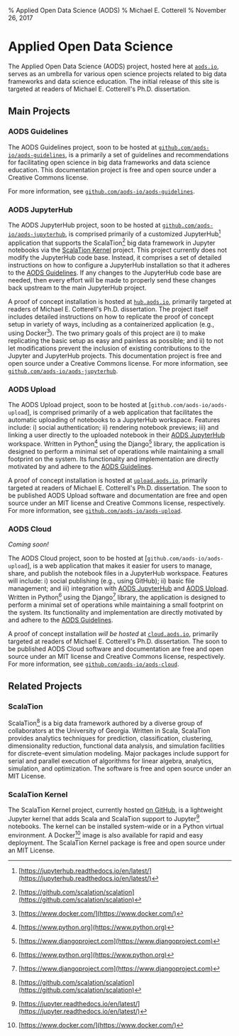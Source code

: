 % Applied Open Data Science (AODS)
% Michael E. Cotterell
% November 26, 2017

# Applied Open Data Science

The Applied Open Data Science (AODS) project, hosted here at [`aods.io`](http://aods.io/), serves as an umbrella for various open science projects related to big data frameworks and data science education.
The initial release of this site is targeted at readers of Michael E. Cotterell's Ph.D. dissertation.

## Main Projects

### AODS Guidelines

The AODS Guidelines project, soon to be hosted at [`github.com/aods-io/aods-guidelines`](#), is a primarily a set of guidelines and recommendations for facilitating open science in big data frameworks and data science education.
This documentation project is free and open source under a Creative Commons license.

For more information, see [`github.com/aods-io/aods-guidelines`](#).

### AODS JupyterHub

The AODS JupyterHub project, soon to be hosted at [`github.com/aods-io/aods-jupyterhub`](#), is comprised primarily of a customized JupyterHub[^jupyterhub] application that supports the ScalaTion[^scalation] big data framework in Jupyter notebooks via the [ScalaTion Kernel](#scalation-kernel) project.
This project currently does not modify the JupyterHub code base.
Instead, it comprises a set of detailed instructions on how to configure a JupyterHub installation so that it adheres to the [AODS Guidelines](#aods-guidelines).
If any changes to the JupyterHub code base are needed, then every effort will be made to properly send these changes back upstream to the main JupyterHub project.

A proof of concept installation is hosted at [`hub.aods.io`](http://hub.aods.io/), primarily targeted at readers of Michael E. Cotterell's Ph.D. dissertation.
The project itself includes detailed instructions on how to replicate the proof of concept setup in variety of ways, including as a containerized application (e.g., using Docker[^docker]).
The two primary goals of this project are i) to make replicating the basic setup as easy and painless as possible; and ii) to not let modifications prevent the inclusion of existing contributions to the Jupyter and JupyterHub projects.
This documentation project is free and open source under a Creative Commons license.
For more information, see [`github.com/aods-io/aods-jupyterhub`](#).

[^jupyterhub]: [https://jupyterhub.readthedocs.io/en/latest/](https://jupyterhub.readthedocs.io/en/latest/)
[^scalation]: [https://github.com/scalation/scalation](https://github.com/scalation/scalation)

### AODS Upload

The AODS Upload project, soon to be hosted at [`github.com/aods-io/aods-upload`], is comprised primarily of a web application that facilitates the automatic uploading of notebooks to a JupyterHub workspace.
Features include: i) social authentication; ii) rendering notebook previews; iii) and linking a user directly to the uploaded notebook in their [AODS JupyterHub](#aods-jupyterhub) workspace.
Written in Python[^python] using the Django[^django] library, the application is designed to perform a minimal set of operations while maintaining a small footprint on the system.
Its functionality and implementation are directly motivated by and adhere to the [AODS Guidelines](#aods-guidelines).

A proof of concept installation is hosted at [`upload.aods.io`](http://upload.aods.io), primarily targeted at readers of Michael E. Cotterell's Ph.D. dissertation.
The soon to be published AODS Upload software and documentation are free and open source under an MIT license and Creative Commons license, respectively.
For more information, see [`github.com/aods-io/aods-upload`](#).

[^python]: [https://www.python.org](https://www.python.org)
[^django]: [https://www.djangoproject.com](https://www.djangoproject.com)

### AODS Cloud

*Coming soon!*

The AODS Cloud project, soon to be hosted at [`github.com/aods-io/aods-upload`], is a web application that makes it easier for users to manage, share, and publish the notebook files in a JupyterHub workspace.
Features will include: i) social publishing (e.g., using GitHub); ii) basic file management; and iii) integration with [AODS JupyterHub](#aods-jupyterhub) and [AODS Upload](#aods-upload).
Written in Python[^python] using the Django[^django] library, the application is designed to perform a minimal set of operations while maintaining a small footprint on the system.
Its functionality and implementation are directly motivated by and adhere to the [AODS Guidelines](#aods-guidelines).

A proof of concept installation *will be hosted* at [`cloud.aods.io`](#), primarily targeted at readers of Michael E. Cotterell's Ph.D. dissertation.
The soon to be published AODS Cloud software and documentation are free and open source under an MIT license and Creative Commons license, respectively.
For more information, see [`github.com/aods-io/aods-cloud`](#).

## Related Projects

### ScalaTion

ScalaTion[^scalation] is a big data framework authored by a diverse group of collaborators at the University of Georgia.
Written in Scala, ScalaTion provides analytics techniques for prediction, classification, clustering, dimensionality reduction, functional data analysis, and simulation facilities for discrete-event simulation modeling. 
Major packages include support for serial and parallel execution of algorithms for linear algebra, analytics, simulation, and optimization. 
The software is free and open source under an MIT License.

### ScalaTion Kernel

The ScalaTion Kernel project, currently hosted [on GitHub](https://github.com/scalation/scalation_kernel), is a lightweight Jupyter kernel that adds Scala and ScalaTion support to Jupyter[^jupyter] notebooks.
The kernel can be installed system-wide or in a Python virtual environment.
A Docker[^docker] image is also available for rapid and easy deployment.
The ScalaTion Kernel package is free and open source under an MIT License.

[^jupyter]: [https://jupyter.readthedocs.io/en/latest/](https://jupyter.readthedocs.io/en/latest/)
[^docker]: [https://www.docker.com/](https://www.docker.com/)




